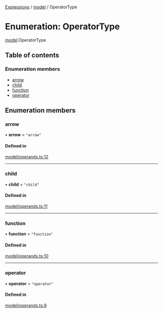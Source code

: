 [Expressions](../README.md) / [model](../modules/model.md) / OperatorType

# Enumeration: OperatorType

[model](../modules/model.md).OperatorType

## Table of contents

### Enumeration members

- [arrow](model.OperatorType.md#arrow)
- [child](model.OperatorType.md#child)
- [function](model.OperatorType.md#function)
- [operator](model.OperatorType.md#operator)

## Enumeration members

### arrow

• **arrow** = `"arrow"`

#### Defined in

[model/operands.ts:12](https://github.com/FlavioLionelRita/js-expressions/blob/15d1765/src/lib/model/operands.ts#L12)

___

### child

• **child** = `"child"`

#### Defined in

[model/operands.ts:11](https://github.com/FlavioLionelRita/js-expressions/blob/15d1765/src/lib/model/operands.ts#L11)

___

### function

• **function** = `"function"`

#### Defined in

[model/operands.ts:10](https://github.com/FlavioLionelRita/js-expressions/blob/15d1765/src/lib/model/operands.ts#L10)

___

### operator

• **operator** = `"operator"`

#### Defined in

[model/operands.ts:9](https://github.com/FlavioLionelRita/js-expressions/blob/15d1765/src/lib/model/operands.ts#L9)
